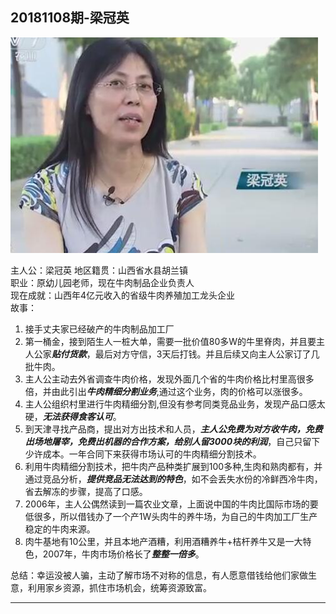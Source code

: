 ## **20181108期-梁冠英**

![梁冠英](../pic/1.jpg)

主人公：梁冠英 地区籍贯：山西省水县胡兰镇<br>
职业：原幼儿园老师，现在牛肉制品企业负责人<br>
现在成就：山西年4亿元收入的省级牛肉养殖加工龙头企业<br>
故事：<br>
1. 接手丈夫家已经破产的牛肉制品加工厂
2. 第一桶金，接到陌生人一桩大单，需要一批价值80多W的牛里脊肉，并且要主人公家***贴付货款***，最后对方守信，3天后打钱。并且后续又向主人公家订了几批牛肉。
3. 主人公主动去外省调查牛肉价格，发现外面几个省的牛肉价格比村里高很多倍，并由此引出***牛肉精细分割业务***,通过这个业务，肉的价格可以涨很多。
4. 主人公组织村里进行牛肉精细分割,但没有参考同类竞品业务，发现产品口感太硬，***无法获得食客认可***。
5. 到天津寻找产品商，提出对方出技术和人员，***主人公免费为对方收牛肉，免费出场地屠宰，免费出机器的合作方案，给别人留3000块的利润***，自己只留下少许成本。一年合同下来获得市场认可的牛肉精细分割技术。
6. 利用牛肉精细分割技术，把牛肉产品种类扩展到100多种,生肉和熟肉都有，并通过竞品分析，***提供竞品无法达到的特色***，如不会丢失水份的冷鲜西冷牛肉，省去解冻的步骤，提高了口感。
7. 2006年，主人公偶然读到一篇农业文章，上面说中国的牛肉比国际市场的要低很多，所以借钱办了一个产1W头肉牛的养牛场，为自己的牛肉加工厂生产稳定的牛肉来源。
8. 肉牛基地有10公里，并且本地产酒糟，利用酒糟养牛+桔杆养牛又是一大特色，2007年，牛肉市场价格长了***整整一倍多***。

总结：幸运没被人骗，主动了解市场不对称的信息，有人愿意借钱给他们家做生意，利用家乡资源，抓住市场机会，统筹资源致富。

---
